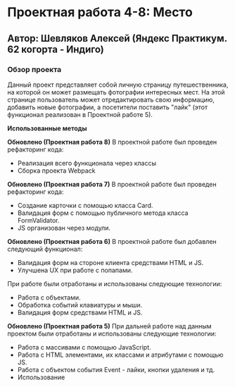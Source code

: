 # Проектная работа 4-8: Место

## Автор: Шевляков Алексей (Яндекс Практикум. 62 когорта - Индиго)

### Обзор проекта

Данный проект представляет собой личную страницу путешественника, на которой он может размещать фотографии интересных мест. На этой странице пользователь может отредактировать свою информацию, добавить новые фотографии, а посетители поставить "лайк" (этот функционал реализован в Проектной работе 5).

**Использованные методы**

**Обновлено (Проектная работа 8)**
В проектной работе был проведен рефакторинг кода:

- Реализация всего функционала через классы
- Сборка проекта Webpack

**Обновлено (Проектная работа 7)**
В проектной работе был проведен рефакторинг кода:

- Создание карточки с помощью класса Card.
- Валидация форм с помощью публичного метода класса FormValidator.
- JS организован через модули.

**Обновлено (Проектная работа 6)**
В проектной работе был добавлен следующий функционал:

- Валидация форм на стороне клиента средствами HTML и JS.
- Улучшена UX при работе с попапами.

При работе были отработаны и использованы следующие технологии:

- Работа с объектами.
- Обработка событий клавиатуры и мыши.
- Валидация форм средствами HTML и JS.

**Обновлено (Проектная работа 5)**
При дальней работе над данным проектом были отработаны и использованы следующие технологии:

- Работа с массивами с помощью JavaScript.
- Работа с HTML элементами, их классами и атрибутами с помощью JS.
- Работа с объектом события Event - лайки, кнопки удаления и тд.
- Использование <template> для создания однотипных объектов в HTML.
- Реализация плавного закрытия и открытия попапов с помощью инструментария CSS.
- Адаптивная верстка для разрешения больших и маленьких экранов. Адаптивность была достигнута с помощью Flexbox и Grid Layout.
- Базовый JavaScript и работа с браузером через элементы DOM.
- Продвинутая работа с ветками в Git.

_декабрь 2022г - март 2023г_
